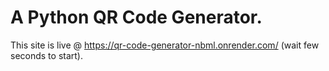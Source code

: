 # A Python QR Code Generator.
This site is live @ https://qr-code-generator-nbml.onrender.com/ (wait few seconds to start).
